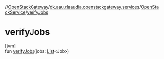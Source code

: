 //[OpenStackGateway](../../../index.md)/[dk.aau.claaudia.openstackgateway.services](../index.md)/[OpenStackService](index.md)/[verifyJobs](verify-jobs.md)

# verifyJobs

[jvm]\
fun [verifyJobs](verify-jobs.md)(jobs: [List](https://kotlinlang.org/api/latest/jvm/stdlib/kotlin.collections/-list/index.html)&lt;Job&gt;)
